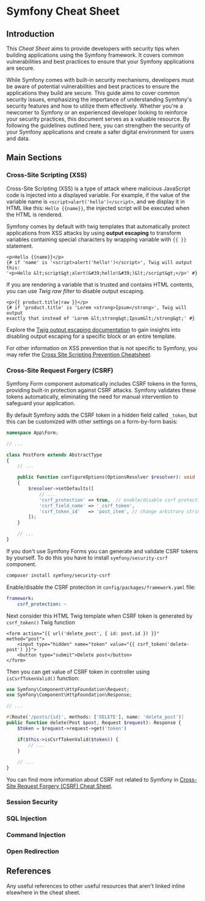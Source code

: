 # Symfony Cheat Sheet
## Introduction

This *Cheat Sheet* aims to provide developers with security tips when building applications using the Symfony framework. It covers common vulnerabilities and best practices to ensure that your Symfony applications are secure.

While Symfony comes with built-in security mechanisms, developers must be aware of potential vulnerabilities and best practices to ensure the applications they build are secure. This guide aims to cover common security issues, emphasizing the importance of understanding Symfony's security features and how to utilize them effectively.
Whether you're a newcomer to Symfony or an experienced developer looking to reinforce your security practices, this document serves as a valuable resource. By following the guidelines outlined here, you can strengthen the security of your Symfony applications and create a safer digital environment for users and data.


## Main Sections

### Cross-Site Scripting (XSS)

Cross-Site Scripting (XSS) is a type of attack where malicious JavaScript code is injected into a displayed variable. For example, if the value of the variable name is `<script>alert('hello')</script>`, and we display it in HTML like this: `Hello {{name}}`, the injected script will be executed when the HTML is rendered.

Symfony comes by default with twig templates that automatically protect applications from XSS attacks by using **output escaping** to transform variables containing special characters by wrapping variable with `{{ }}` statement.

```twig
<p>Hello {{name}}</p>
{# if 'name' is '<script>alert('hello!')</script>', Twig will output this:
'<p>Hello &lt;script&gt;alert(&#39;hello!&#39;)&lt;/script&gt;</p>' #}
```
If you are rendering a variable that is trusted and contains HTML contents, you can use *Twig raw filter* to disable output escaping.

```twig
<p>{{ product.title|raw }}</p>
{# if 'product.title' is 'Lorem <strong>Ipsum</strong>', Twig will output
exactly that instead of 'Lorem &lt;strong&gt;Ipsum&lt;/strong&gt;' #}
```

Explore the [Twig output escaping documentation](https://twig.symfony.com/doc/3.x/api.html#escaper-extension) to gain insights into disabling output escaping for a specific block or an entire template.

For other information on XSS prevention that is not specific to Symfony, you may refer the [Cross Site Scripting Prevention Cheatsheet](Cross_Site_Scripting_Prevention_Cheat_Sheet.md).


### Cross-Site Request Forgery (CSRF)

Symfony Form component automatically includes CSRF tokens in the forms, providing built-in protection against CSRF attacks. Symfony validates these tokens automatically, eliminating the need for manual intervention to safeguard your application.

By default Symfony adds the CSRF token in a hidden field called `_token`, but this can be customized with other settings on a form-by-form basis:

```php
namespace App\Form;

// ...

class PostForm extends AbstractType
{
    // ...

    public function configureOptions(OptionsResolver $resolver): void
    {
        $resolver->setDefaults([
            // ... 
            'csrf_protection' => true,  // enable/disable csrf protection for this form
            'csrf_field_name' => '_csrf_token',
            'csrf_token_id'   => 'post_item', // change arbitrary string used to generate
        ]);
    }

    // ...
}
```

If you don't use Symfony Forms you can generate and validate CSRF tokens by yourself. To do this you have to install `symfony/security-csrf` component.
```bash
composer install symfony/security-csrf
```
Enable/disable the CSRF protection in `config/packages/framework.yaml` file:
```yaml
framework:
    csrf_protection: ~
```

Next consider this HTML Twig template when CSRF token is generated by `csrf_token()` Twig function

```twig
<form action="{{ url('delete_post', { id: post.id }) }}" method="post">
    <input type="hidden" name="token" value="{{ csrf_token('delete-post') }}">
    <button type="submit">Delete post</button>
</form>
```
Then you can get value of CSRF token in controller using `isCsrfTokenValid()` function:
```php
use Symfony\Component\HttpFoundation\Request;
use Symfony\Component\HttpFoundation\Response;

// ... 

#[Route('/posts/{id}', methods: ['DELETE'], name: 'delete_post')]
public function delete(Post $post, Request $request): Response {
    $token = $request->request->get('token')

    if($this->isCsrfTokenValid($token)) {
        // ...
    }
    
    // ...
}
```

You can find more information about CSRF not related to Symfony in [Cross-Site Request Forgery (CSRF) Cheat Sheet](Cross_Site_Request_Forgery_Prevention_Cheat_Sheet.md).


### Session Security

### SQL Injection

### Command Injection

### Open Redirection




## References

Any useful references to other useful resources that aren't linked inline elsewhere in the cheat sheet.

